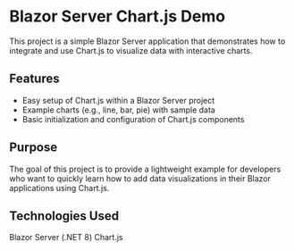 # Blazor Server Chart.js Demo

This project is a simple Blazor Server application that demonstrates how to integrate and use Chart.js to visualize data with interactive charts.

## Features

- Easy setup of Chart.js within a Blazor Server project
- Example charts (e.g., line, bar, pie) with sample data
- Basic initialization and configuration of Chart.js components

## Purpose

The goal of this project is to provide a lightweight example for developers who want to quickly learn how to add data visualizations in their Blazor applications using Chart.js.

## Technologies Used

Blazor Server (.NET 8)
Chart.js
